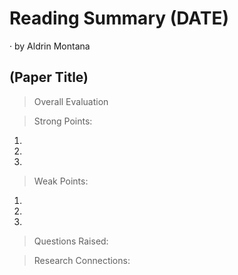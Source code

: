 # Reading Summary (DATE)

&middot; by Aldrin Montana

## (Paper Title)

> Overall Evaluation


> Strong Points:

1.
2.
3.

> Weak Points:

1.
2.
3.
  
> Questions Raised:


> Research Connections:

